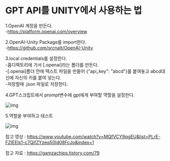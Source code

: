 # GPT API를 UNITY에서 사용하는 법
1.OpenAI 계정을 만든다.<br>
-https://platform.openai.com/overview <br>

2.OpenAI-Unity Package를 import한다.<br>
-https://github.com/srcnalt/OpenAI-Unity <br>

3.local credentials를 설정한다.<br>
-홈디렉토리에 가서 [.openai]라는 폴더를 만든다.<br>
-[.openai]폴더 안에 텍스트 파일을 만들어 {"api_key": "abcd"}를 붙여놓고 abcd대신에 자신의 키를 붙여 넣는다.<br>
-저장할때 .json 파일로 저장한다.

4.GPT스크립트에서 prompt변수에 gpt에게 부여할 역할을 설정한다.

![img](https://img1.daumcdn.net/thumb/R1280x0/?scode=mtistory2&fname=https%3A%2F%2Fblog.kakaocdn.net%2Fdn%2FYS19l%2Fbtsg9DnUPqv%2F0EbnLrkJYBEEjzTnyn2fDk%2Fimg.png)

5.역할을 부여하고 테스트<br>

![img](https://img1.daumcdn.net/thumb/R1280x0/?scode=mtistory2&fname=https%3A%2F%2Fblog.kakaocdn.net%2Fdn%2FoQH2p%2Fbtsg95Les9v%2FqIi7sVK4ViPNvKPw6ELha0%2Fimg.png)

참고 영상 : https://www.youtube.com/watch?v=MQfVCY9qgEU&list=PLrE-FZIEEls1-c7QifZYzeq50Id08FcJo&index=1

참고 자료 : https://gamzachips.tistory.com/79